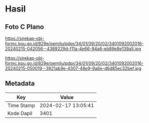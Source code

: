 # Hasil

## Foto C Plano

https://sirekap-obj-formc.kpu.go.id/829e/pemilu/pdpr/34/01/09/20/02/3401092002016-20240215-042056--4389229d-f11a-4e66-94a6-eb89e8e139a5.jpg

https://sirekap-obj-formc.kpu.go.id/829e/pemilu/pdpr/34/01/09/20/02/3401092002016-20240215-050019--3921ab9e-4307-48e9-9a6e-d6d85ec32bef.jpg


## Metadata

| Key        | Value               |
| ---------- | ------------------- |
| Time Stamp | 2024-02-17 13:05:41 |
| Kode Dapil | 3401                |



